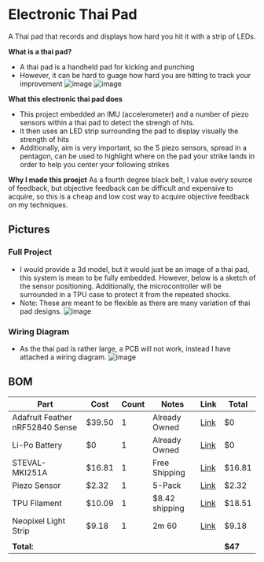 # Electronic Thai Pad

A Thai pad that records and displays how hard you hit it with a strip of LEDs.

**What is a thai pad?**
- A thai pad is a handheld pad for kicking and punching
- However, it can be hard to guage how hard you are hitting to track your improvement
![image](https://github.com/user-attachments/assets/8ed7a2e0-8507-4925-b12a-c4d6ba41045c)
![image](https://github.com/user-attachments/assets/ea5d6d66-24eb-497e-b4f8-8ac19e8ba72e)

**What this electronic thai pad does**
- This project embedded an IMU (accelerometer) and a number of piezo sensors within a thai pad to detect the strengh of hits.
- It then uses an LED strip surrounding the pad to display visually the strength of hits
- Additionally, aim is very important, so the 5 piezo sensors, spread in a pentagon, can be used to highlight where on the pad your strike lands in order to help you center your following strikes

**Why I made this proejct**
As a fourth degree black belt, I value every source of feedback, but objective feedback can be difficult and expensive to acquire, so this is a cheap and low cost way to acquire objective feedback on my techniques.

## Pictures
### Full Project
- I would provide a 3d model, but it would just be an image of a thai pad, this system is mean to be fully embedded. However, below is a sketch of the sensor positioning. Additionally, the microcontroller will be surrounded in a TPU case to protect it from the repeated shocks.
- Note: These are meant to be flexible as there are many variation of thai pad designs.
![image](https://github.com/user-attachments/assets/06b3a453-3c4d-4ea4-b32f-c71c10dfaf04)
### Wiring Diagram
- As the thai pad is rather large, a PCB will not work, instead I have attached a wiring diagram.
![image](https://github.com/user-attachments/assets/e55787f7-3da6-441b-bc26-df8c8e7f5b89)


## BOM
| Part                        | Cost     | Count | Notes          | Link                                                                 | Total  |
|-----------------------------|----------|-------|----------------|----------------------------------------------------------------------|--------|
| Adafruit Feather nRF52840 Sense | $39.50   | 1     | Already Owned   | [Link](https://www.adafruit.com/product/4516)                        | $0     |
| Li-Po Battery              | $0       | 1     | Already Owned   | [Link](https://www.adafruit.com/product/4237)                        | $0     |
| STEVAL-MKI251A             | $16.81   | 1     | Free Shipping   | [Link](https://estore.st.com/en/steval-mki251a-cpn.html)            | $16.81 |
| Piezo Sensor               | $2.32    | 1     | 5-Pack          | [Link](https://www.aliexpress.us/item/3256808935246513.html)        | $2.32  |
| TPU Filament               | $10.09   | 1     | $8.42 shipping  | [Link](https://www.aliexpress.us/item/3256804775295760.html)        | $18.51 |
| Neopixel Light Strip       | $9.18    | 1     | 2m 60           | [Link](https://www.aliexpress.us/item/2251801850504415.html)        | $9.18  |
|                             |          |       |                |                                                                      |        |
| **Total:**                  |          |       |                |                                                                      | **$47** |



